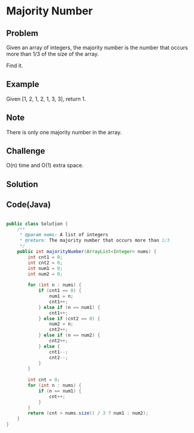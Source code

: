 Majority Number
===


Problem
-------

Given an array of integers, the majority number is the number that occurs more than 1/3 of the size of the array.

Find it.

Example
-------

Given [1, 2, 1, 2, 1, 3, 3], return 1.

Note
----

There is only one majority number in the array.

Challenge
---------

O(n) time and O(1) extra space.

Solution
--------



Code(Java)
----------

```java

public class Solution {
    /**
     * @param nums: A list of integers
     * @return: The majority number that occurs more than 1/3
     */
    public int majorityNumber(ArrayList<Integer> nums) {
        int cnt1 = 0;
        int cnt2 = 0;
        int num1 = 0;
        int num2 = 0;
        
        for (int n : nums) {
            if (cnt1 == 0) {
                num1 = n;
                cnt1++;
            } else if (n == num1) {
                cnt1++;
            } else if (cnt2 == 0) {
                num2 = n;
                cnt2++;
            } else if (n == num2) {
                cnt2++;
            } else {
                cnt1--;
                cnt2--;
            }
        }
        
        int cnt = 0;
        for (int n : nums) {
            if (n == num1) {
                cnt++;
            }
        }
        return (cnt > nums.size() / 3 ? num1 : num2);
    }
}

```